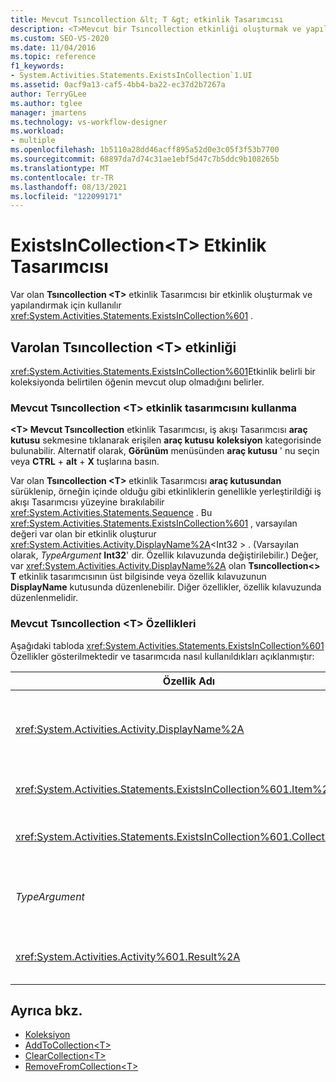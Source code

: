 ```yaml
---
title: Mevcut Tsıncollection &lt; T &gt; etkinlik Tasarımcısı
description: <T>Mevcut bir Tsıncollection etkinliği oluşturmak ve yapılandırmak için iş akışı Tasarımcısı ' de var olan bulunan Tsıncollection etkinlik tasarımcısını nasıl kullanabileceğinizi öğrenin <T> .
ms.custom: SEO-VS-2020
ms.date: 11/04/2016
ms.topic: reference
f1_keywords:
- System.Activities.Statements.ExistsInCollection`1.UI
ms.assetid: 0acf9a13-caf5-4bb4-ba22-ec37d2b7267a
author: TerryGLee
ms.author: tglee
manager: jmartens
ms.technology: vs-workflow-designer
ms.workload:
- multiple
ms.openlocfilehash: 1b5110a28dd46acff895a52d0e3c05f3f53b7700
ms.sourcegitcommit: 68897da7d74c31ae1ebf5d47c7b5ddc9b108265b
ms.translationtype: MT
ms.contentlocale: tr-TR
ms.lasthandoff: 08/13/2021
ms.locfileid: "122099171"
---
```

# <a name="existsincollectiont-activity-designer"></a>ExistsInCollection\<T> Etkinlik Tasarımcısı

Var olan **Tsıncollection \<T>** etkinlik Tasarımcısı bir etkinlik oluşturmak ve yapılandırmak için kullanılır <xref:System.Activities.Statements.ExistsInCollection%601> .

## <a name="the-existsincollectiont-activity"></a>Varolan Tsıncollection \<T> etkinliği

<xref:System.Activities.Statements.ExistsInCollection%601>Etkinlik belirli bir koleksiyonda belirtilen öğenin mevcut olup olmadığını belirler.

### <a name="using-the-existsincollectiont-activity-designer"></a>Mevcut Tsıncollection \<T> etkinlik tasarımcısını kullanma

**\<T> Mevcut Tsıncollection** etkinlik Tasarımcısı, iş akışı Tasarımcısı **araç kutusu** sekmesine tıklanarak erişilen **araç kutusu** **koleksiyon** kategorisinde bulunabilir. Alternatif olarak, **Görünüm** menüsünden **araç kutusu** ' nu seçin veya **CTRL** + **alt** + **X** tuşlarına basın.

Var olan **Tsıncollection \<T>** etkinlik Tasarımcısı **araç kutusundan** sürüklenip, örneğin içinde olduğu gibi etkinliklerin genellikle yerleştirildiği iş akışı Tasarımcısı yüzeyine bırakılabilir <xref:System.Activities.Statements.Sequence> . Bu <xref:System.Activities.Statements.ExistsInCollection%601> , varsayılan değeri var olan bir etkinlik oluşturur <xref:System.Activities.Activity.DisplayName%2A><Int32 \> . (Varsayılan olarak, *TypeArgument* **Int32**' dir. Özellik kılavuzunda değiştirilebilir.)  Değer, var <xref:System.Activities.Activity.DisplayName%2A> olan **Tsıncollection<\> T** etkinlik tasarımcısının üst bilgisinde veya özellik kılavuzunun **DisplayName** kutusunda düzenlenebilir. Diğer özellikler, özellik kılavuzunda düzenlenmelidir.

### <a name="the-existsincollectiont-properties"></a>Mevcut Tsıncollection \<T> Özellikleri

Aşağıdaki tabloda <xref:System.Activities.Statements.ExistsInCollection%601> Özellikler gösterilmektedir ve tasarımcıda nasıl kullanıldıkları açıklanmıştır:

|Özellik Adı|Gerekli|Kullanım|
|-|--------------|-|
|<xref:System.Activities.Activity.DisplayName%2A>|Yanlış|Etkinliğin kolay adı <xref:System.Activities.Statements.ExistsInCollection%601> . Varsayılan değer, Int32<Vartsincollection ' dur \> . <xref:System.Activities.Activity.DisplayName%2A>Değer kesinlikle gerekli olmasa da, bir tane kullanmak en iyi uygulamadır.|
|<xref:System.Activities.Statements.ExistsInCollection%601.Item%2A>|Doğru|Koleksiyonda aranacak öğe \<T> . Bu öğe, *TypeArgument* türünde *T* türünde. öğeyi belirtmek için, özellik kılavuzuna bir Visual Basic ifadesi yazın.|
|<xref:System.Activities.Statements.ExistsInCollection%601.Collection%2A>|Doğru|Öğenin bulunup bulunmadığını kontrol edilecek koleksiyon. Bu koleksiyon **ıcollection<TypeArgument türünde \> .** koleksiyonu belirtmek için, özellik kılavuzuna bir Visual Basic ifadesi yazın.|
|*TypeArgument*|Doğru|İçinde yer alan öğelerin T türü <xref:System.Collections.Generic.ICollection%601> . Varsayılan olarak, bu *TypeArgument* türü **Int32** olarak ayarlanır. Türü değiştirmek için, özellik kılavuzundaki Birleşik giriş kutusunda *TypeArgument* değerini değiştirin.|
|<xref:System.Activities.Activity%601.Result%2A>|Yanlış|Koleksiyonda belirtilen öğenin var olup olmadığını gösteren bir değer. sonuca bağlanacak bir değişken belirtmek için, özellik kılavuzuna bir Visual Basic değişkeni yazın.|

## <a name="see-also"></a>Ayrıca bkz.

- [Koleksiyon](../workflow-designer/collection-activity-designers.md)
- [AddToCollection\<T>](../workflow-designer/addtocollection-t-activity-designer.md)
- [ClearCollection\<T>](../workflow-designer/clearcollection-t-activity-designer.md)
- [RemoveFromCollection\<T>](../workflow-designer/removefromcollection-t-activity-designer.md)